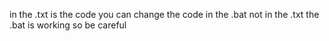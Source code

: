 in the .txt is the code
you can change the code in the .bat not in the .txt
the .bat is working so be careful
